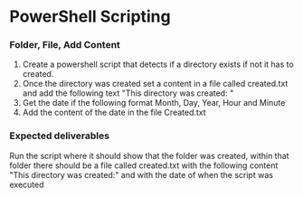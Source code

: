 # PowerShell Scripting
### Folder, File, Add Content

1. Create a powershell script that detects if a directory exists if not it has to created.
2. Once the directory was created set a content in a file called created.txt and add the following text "This directory was created: "
3. Get the date if the following format Month, Day, Year, Hour and Minute
4. Add the content of the date in the file Created.txt

### Expected deliverables
Run the script where it should show that the folder was created, within that folder there should be a file called created.txt with the following content "This directory was created:" and with the date of when the script was executed